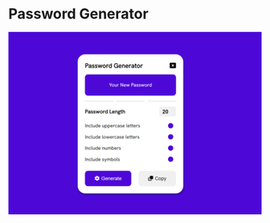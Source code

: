 # Password Generator
![password generator](https://github.com/emiliaiwu/password_generator/blob/main/img/Screenshot.png)
